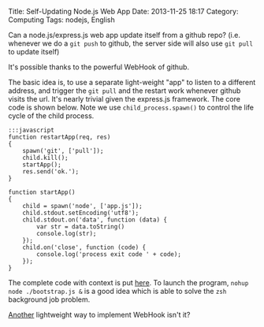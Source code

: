 Title: Self-Updating Node.js Web App
Date: 2013-11-25 18:17
Category: Computing 
Tags: nodejs, English

Can a node.js/express.js web app update itself from a github repo? (i.e. whenever we do a `git push` to github, the server side will also use `git pull` to update itself)

It's possible thanks to the powerful WebHook of github.

The basic idea is, to use a separate light-weight "app" to listen to a different address, and trigger the `git pull` and the restart work whenever github visits the url.
It's nearly trivial given the express.js framework.
The core code is shown below.
Note we use `child_process.spawn()` to control the life cycle of the child process.

    :::javascript
    function restartApp(req, res)
    {
        spawn('git', ['pull']);
        child.kill();
        startApp();
        res.send('ok.');
    }

    function startApp()
    {
        child = spawn('node', ['app.js']);
        child.stdout.setEncoding('utf8');
        child.stdout.on('data', function (data) {
            var str = data.toString()
            console.log(str);
        });
        child.on('close', function (code) {
            console.log('process exit code ' + code);
        });
    }

The complete code with context is put [here](https://github.com/grapeot/learn-expressjs/blob/master/bootstrap.js).
To launch the program, `nohup node ./bootstrap.js &` is a good idea which is able to solve the `zsh` background job problem.

[Another](automatic-email-notification-on-github-pushes.html) lightweight way to implement WebHook isn't it?
